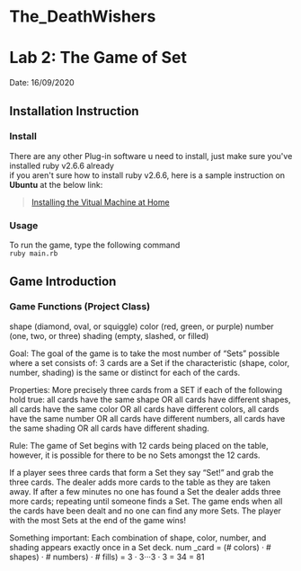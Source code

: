 # The_DeathWishers

# Lab 2: The Game of Set
  Date: 16/09/2020

## Installation Instruction
### Install
   There are any other Plug-in software u need to install, just make sure you've installed ruby v2.6.6 already  
   if you aren't sure how to install ruby v2.6.6, here is a sample instruction on **Ubuntu** at the below link:  
   > [Installing the Vitual Machine at Home](https://cse-3901-soundarajan.netlify.app/resources/vm-install)

### Usage
   To run the game, type the following command  
   `ruby main.rb`  

## Game Introduction
   
### Game Functions (Project Class)
shape (diamond, oval, or squiggle)
color (red, green, or purple)
number (one, two, or three)
shading (empty, slashed, or filled)

Goal:
The goal of the game is to take the most number of “Sets” possible where a set consists of: 3 cards are a Set if the characteristic (shape, color, number, shading) is the same or distinct for each of the cards. 

Properties: 
More precisely three cards from a SET if each of the following hold true: 
all cards have the same shape OR all cards have different shapes, 
all cards have the same color OR all cards have different colors, 
all cards have the same number OR all cards have different numbers, 
all cards have the same shading OR all cards have different shading. 

Rule:
The game of Set begins with 12 cards being placed on the table, however, it is possible for there to be no Sets amongst the 12 cards.

If a player sees three cards that form a Set they say “Set!” and grab the three cards. 
The dealer adds more cards to the table as they are taken away. 
If after a few minutes no one has found a Set the dealer adds three more cards; repeating until someone finds a Set. 
The game ends when all the cards have been dealt and no one can find any more Sets. The player with the most Sets at the end of the game wins!


Something important:
Each combination of shape, color, number, and shading appears exactly once in a Set deck.
num _card = (# colors) · # shapes) · # numbers) · # fills) = 3 · 3···3 · 3 = 34 = 81

    


